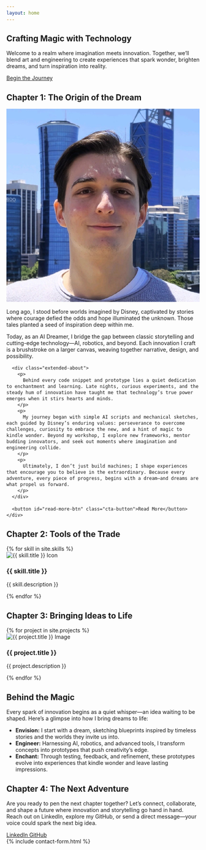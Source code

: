 ```yaml
---
layout: home
---
```


<section id="home" class="hero">
  <div class="hero-content" data-aos="fade-in">
    <h1 class="hero-title">Crafting Magic with Technology</h1>
    <p class="hero-subtitle">
      Welcome to a realm where imagination meets innovation. Together, we’ll blend art and engineering to create experiences that spark wonder, brighten dreams, and turn inspiration into reality.
    </p>
    <a href="#about" class="cta-button">Begin the Journey</a>
  </div>
  <div class="hero-background"></div>
</section>


<!-- Chapter 1: Origin of the Dream -->
<!-- Chapter 1: Origin of the Dream -->
<section id="about" class="about">
  <h2 class="section-title">Chapter 1: The Origin of the Dream</h2>
  <div class="about-content" data-aos="fade-up">
    <div class="profile-photo-container">
      <img src="/assets/images/profile.jpeg" alt="Christian Bianchi" class="profile-photo" />
    </div>
    <div class="about-text speech-bubble" data-aos="fade-in">
      <p>
        Long ago, I stood before worlds imagined by Disney, captivated by stories where courage defied the odds and hope illuminated the unknown. Those tales planted a seed of inspiration deep within me.
      </p>
      <p>
        Today, as an AI Dreamer, I bridge the gap between classic storytelling and cutting-edge technology—AI, robotics, and beyond. Each innovation I craft is a brushstroke on a larger canvas, weaving together narrative, design, and possibility.
      </p>
      
      <div class="extended-about">
        <p>
          Behind every code snippet and prototype lies a quiet dedication to enchantment and learning. Late nights, curious experiments, and the steady hum of innovation have taught me that technology’s true power emerges when it stirs hearts and minds.
        </p>
        <p>
          My journey began with simple AI scripts and mechanical sketches, each guided by Disney’s enduring values: perseverance to overcome challenges, curiosity to embrace the new, and a hint of magic to kindle wonder. Beyond my workshop, I explore new frameworks, mentor budding innovators, and seek out moments where imagination and engineering collide.
        </p>
        <p>
          Ultimately, I don’t just build machines; I shape experiences that encourage you to believe in the extraordinary. Because every adventure, every piece of progress, begins with a dream—and dreams are what propel us forward.
        </p>
      </div>
      
      <button id="read-more-btn" class="cta-button">Read More</button>
    </div>
  </div>
</section>

<!-- Chapter 2: Tools of the Trade -->
<section id="skills" class="skills">
  <h2 class="section-title">Chapter 2: Tools of the Trade</h2>
  <div class="skills-container" data-aos="fade-up">
    {% for skill in site.skills %}
    <div class="skill-card">
      <img src="{{ skill.icon }}" alt="{{ skill.title }} Icon">
      <h3>{{ skill.title }}</h3>
      <p class="skill-desc">
        {{ skill.description }}
      </p>
    </div>
    {% endfor %}
  </div>
</section>

<!-- Chapter 3: Bringing Ideas to Life -->
<section id="projects" class="projects">
  <h2 class="section-title">Chapter 3: Bringing Ideas to Life</h2>
  <div class="projects-container" data-aos="fade-up">
    {% for project in site.projects %}
    <div class="project-card">
      <img src="{{ project.image }}" alt="{{ project.title }} Image" loading="lazy">
      <h3>{{ project.title }}</h3>
      <p>
        {{ project.description }}
      </p>
    </div>
    {% endfor %}
  </div>
</section>


<!-- Behind the Magic -->
<section id="behind-the-magic" class="behind-the-magic" data-aos="fade-up">
  <h2 class="section-title">Behind the Magic</h2>
  <div class="behind-content">
    <p>
      Every spark of innovation begins as a quiet whisper—an idea waiting to be shaped. Here’s a glimpse into how I bring dreams to life:
    </p>
    <ul>
      <li><strong>Envision:</strong> I start with a dream, sketching blueprints inspired by timeless stories and the worlds they invite us into.</li>
      <li><strong>Engineer:</strong> Harnessing AI, robotics, and advanced tools, I transform concepts into prototypes that push creativity’s edge.</li>
      <li><strong>Enchant:</strong> Through testing, feedback, and refinement, these prototypes evolve into experiences that kindle wonder and leave lasting impressions.</li>
    </ul>
  </div>
</section>


<!-- Chapter 4: The Next Adventure -->
<section id="contact" class="contact">
  <h2 class="section-title">Chapter 4: The Next Adventure</h2>
  <p data-aos="fade-up">
    Are you ready to pen the next chapter together? Let’s connect, collaborate, and shape a future where innovation and storytelling go hand in hand. Reach out on LinkedIn, explore my GitHub, or send a direct message—your voice could spark the next big idea.
  </p>
  <div class="contact-buttons" data-aos="fade-up">
    <a href="https://www.linkedin.com/in/christianbianchiit" class="contact-btn" aria-label="Connect on LinkedIn">
      <span class="icon linkedin-icon"></span> LinkedIn
    </a>
    <a href="https://github.com/Fascetta" class="contact-btn" aria-label="View my GitHub">
      <span class="icon github-icon"></span> GitHub
    </a>
  </div>
  {% include contact-form.html %}
</section>

